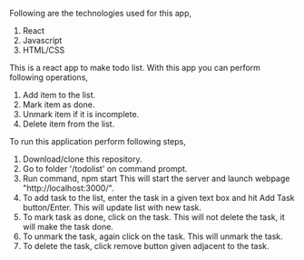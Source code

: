 Following are the technologies used for this app,
1. React
2. Javascript
3. HTML/CSS

This is a react app to make todo list. With this app you can perform following operations,
1. Add item to the list.
2. Mark item as done.
3. Unmark item if it is incomplete.
4. Delete item from the list.

To run this application perform following steps, 
1. Download/clone this repository.
2. Go to folder '/todolist' on command prompt.
3. Run command,
		npm start
This will start the server and launch webpage "http://localhost:3000/".
4. To add task to the list, enter the task in a given text box and hit Add Task button/Enter. This will update list with new task.
5. To mark task as done, click on the task. This will not delete the task, it will make the task done.
6. To unmark the task, again click on the task. This will unmark the task.
7. To delete the task, click remove button given adjacent to the task.
